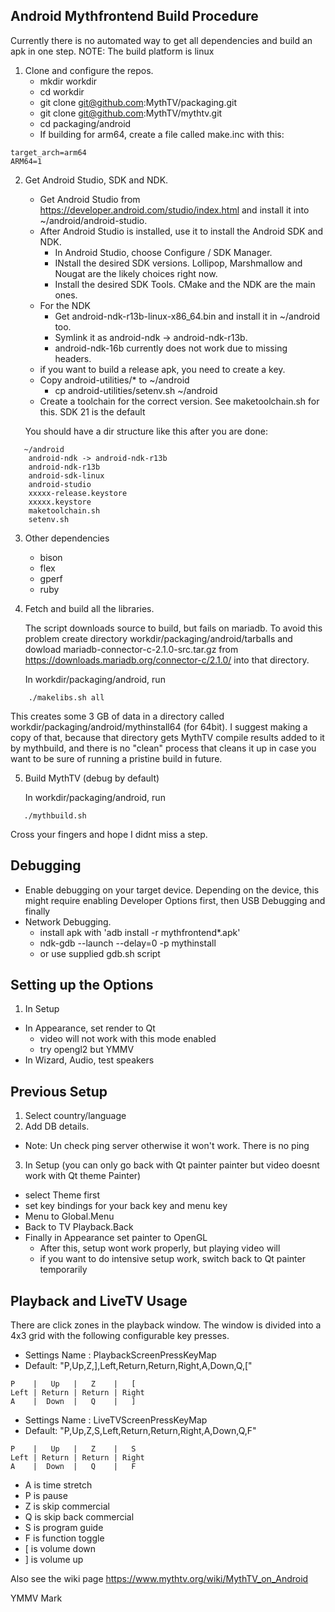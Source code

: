 Android Mythfrontend Build Procedure
------------------------------------

Currently there is no automated way to get all dependencies and build an apk in one step.
NOTE: The build platform is linux

1. Clone and configure the repos.
   * mkdir workdir
   * cd workdir
   * git clone git@github.com:MythTV/packaging.git
   * git clone git@github.com:MythTV/mythtv.git
   * cd packaging/android
   * If building for arm64, create a file called make.inc with this:

```
target_arch=arm64
ARM64=1
```

2. Get Android Studio, SDK and NDK.
   * Get Android Studio from https://developer.android.com/studio/index.html
     and install it into ~/android/android-studio.
   * After Android Studio is installed, use it to install the Android SDK and NDK.
     * In Android Studio, choose Configure / SDK Manager.
     * INstall the desired SDK versions.  Lollipop, Marshmallow and Nougat are
       the likely choices right now.
     * Install the desired SDK Tools.  CMake and the NDK are the main ones.
   * For the NDK
     * Get android-ndk-r13b-linux-x86_64.bin and install it in ~/android too.
     * Symlink it as android-ndk -> android-ndk-r13b.
     * android-ndk-16b currently does not work due to missing headers.
   * if you want to build a release apk, you need to create a key.
   * Copy android-utilities/* to ~/android
      * cp android-utilities/setenv.sh ~/android
   * Create a toolchain for the correct version.  See maketoolchain.sh for this.
     SDK 21 is the default

   You should have a dir structure like this after you are done:

```
   ~/android
	android-ndk -> android-ndk-r13b
	android-ndk-r13b
	android-sdk-linux
	android-studio
	xxxxx-release.keystore
	xxxxx.keystore
	maketoolchain.sh
	setenv.sh
```

3. Other dependencies
    * bison
    * flex
    * gperf
    * ruby

4. Fetch and build all the libraries.

   The script downloads source to build, but fails on mariadb. To avoid this problem
   create directory workdir/packaging/android/tarballs and dowload mariadb-connector-c-2.1.0-src.tar.gz
   from https://downloads.mariadb.org/connector-c/2.1.0/ into that directory.

   In workdir/packaging/android, run

```
    ./makelibs.sh all
```
    
   This creates some 3 GB of data in a directory called workdir/packaging/android/mythinstall64 (for 64bit). I suggest making a copy of that, because that directory gets MythTV compile results added to it by mythbuild, and there is no "clean" process that cleans it up in case you want to be sure of running a pristine build in future.

5. Build MythTV (debug by default)

   In workdir/packaging/android, run

```
   ./mythbuild.sh
```

Cross your fingers and hope I didnt miss a step.

Debugging
---------

* Enable debugging on your target device.  Depending on the device, this might
  require enabling Developer Options first, then USB Debugging and finally
* Network Debugging.
  * install apk with 'adb install -r mythfrontend*.apk'
  * ndk-gdb --launch --delay=0 -p mythinstall
  * or use supplied gdb.sh script

Setting up the Options
----------------------

1. In Setup
  * In Appearance, set render to Qt
    * video will not work with this mode enabled
    * try opengl2 but YMMV
  * In Wizard, Audio, test speakers


Previous Setup
--------------
1. Select country/language
2. Add DB details.
  * Note: Un check ping server otherwise it won't work. There is no ping
3. In Setup (you can only go back with Qt painter painter but video doesnt work with Qt theme Painter)
  * select Theme first
  * set key bindings for your back key and menu key
  * Menu to Global.Menu
  * Back to TV Playback.Back
  * Finally in Appearance set painter to OpenGL
    * After this, setup wont work properly, but playing video will
    * if you want to do intensive setup work, switch back to Qt painter temporarily

Playback and LiveTV Usage
-------------------------

There are click zones in the playback window. The window is divided into a 4x3 grid with the
following configurable key presses.

* Settings Name : PlaybackScreenPressKeyMap
* Default: "P,Up,Z,],Left,Return,Return,Right,A,Down,Q,["

```
P    |   Up   |   Z    |   [
Left | Return | Return | Right
A    |  Down  |   Q    |   ]
```
* Settings Name : LiveTVScreenPressKeyMap
* Default: "P,Up,Z,S,Left,Return,Return,Right,A,Down,Q,F"

```
P    |   Up   |   Z    |   S
Left | Return | Return | Right
A    |  Down  |   Q    |   F
```

* A is time stretch
* P is pause
* Z is skip commercial
* Q is skip back commercial
* S is program guide
* F is function toggle
* [ is volume down
* ] is volume up

Also see the wiki page https://www.mythtv.org/wiki/MythTV_on_Android

YMMV
Mark
